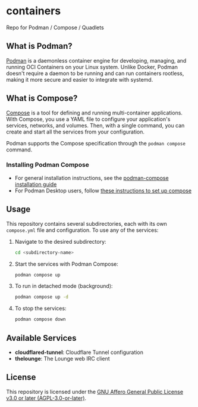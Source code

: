 <!--
SPDX-FileCopyrightText: 2025 Anthony Accioly <anthony@accioly.dev>
SPDX-License-Identifier: AGPL-3.0-or-later
-->

# containers

Repo for Podman / Compose / Quadlets

## What is Podman?

[Podman](https://podman.io/) is a daemonless container engine for developing, managing, and running OCI Containers on your Linux system. Unlike Docker, Podman doesn't require a daemon to be running and can run containers rootless, making it more secure and easier to integrate with systemd.

## What is Compose?

[Compose](https://docs.docker.com/compose/) is a tool for defining and running multi-container applications. With Compose, you use a YAML file to configure your application's services, networks, and volumes. Then, with a single command, you can create and start all the services from your configuration.

Podman supports the Compose specification through the `podman compose` command.

### Installing Podman Compose

- For general installation instructions, see the [podman-compose installation guide](https://github.com/containers/podman-compose#installation)
- For Podman Desktop users, follow [these instructions to set up compose](https://podman-desktop.io/docs/compose/setting-up-compose)

## Usage

This repository contains several subdirectories, each with its own `compose.yml` file and configuration. To use any of the services:

1. Navigate to the desired subdirectory:
   ```bash
   cd <subdirectory-name>
   ```

2. Start the services with Podman Compose:
   ```bash
   podman compose up
   ```

3. To run in detached mode (background):
   ```bash
   podman compose up -d
   ```

4. To stop the services:
   ```bash
   podman compose down
   ```

## Available Services

- **cloudflared-tunnel**: Cloudflare Tunnel configuration
- **thelounge**: The Lounge web IRC client

## License

This repository is licensed under the [GNU Affero General Public License v3.0 or later (AGPL-3.0-or-later)](LICENSES/AGPL-3.0-or-later.txt).
